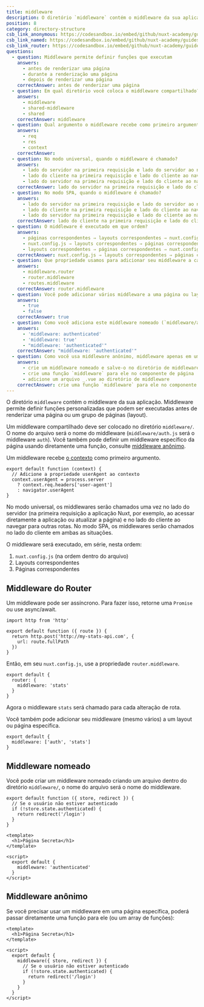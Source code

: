 ```yaml
---
title: middleware
description: O diretório `middleware` contém o middleware da sua aplicação. Middleware permite definir funções personalizadas que podem ser executadas antes de renderizar uma página ou um grupo de páginas (layout).
position: 8
category: directory-structure
csb_link_anonymous: https://codesandbox.io/embed/github/nuxt-academy/guides-examples/tree/master/04_directory_structure/09_middleware_anonymous?fontsize=14&hidenavigation=1&theme=dark
csb_link_named: https://codesandbox.io/embed/github/nuxt-academy/guides-examples/tree/master/04_directory_structure/09_middleware_named?fontsize=14&hidenavigation=1&theme=dark
csb_link_router: https://codesandbox.io/embed/github/nuxt-academy/guides-examples/tree/master/04_directory_structure/09_middleware_router?fontsize=14&hidenavigation=1&theme=dark
questions:
  - question: Middleware permite definir funções que executam
    answers:
      - antes de renderizar uma página
      - durante a renderização uma página
      - depois de renderizar uma página
    correctAnswer: antes de renderizar uma página
  - question: Em qual diretório você coloca o middleware compartilhado?
    answers:
      - middleware
      - shared-middleware
      - shared
    correctAnswer: middleware
  - question: Qual argumento o middleware recebe como primeiro argumento?
    answers:
      - req
      - res
      - context
    correctAnswer:
  - question: No modo universal, quando o middleware é chamado?
    answers:
      - lado do servidor na primeira requisição e lado do servidor ao navegar
      - lado do cliente na primeira requisição e lado do cliente ao navegar
      - lado do servidor na primeira requisição e lado do cliente ao navegar
    correctAnswer: lado do servidor na primeira requisição e lado do cliente ao navegar
  - question: No modo SPA, quando o middleware é chamado?
    answers:
      - lado do servidor na primeira requisição e lado do servidor ao navegar
      - lado do cliente na primeira requisição e lado do cliente ao navegar
      - lado do servidor na primeira requisição e lado do cliente ao navegar
    correctAnswer: lado do cliente na primeira requisição e lado do cliente ao navegar
  - question: O middleware é executado em que ordem?
    answers:
      - páginas correspondentes ⇒ layouts correspondentes ⇒ nuxt.config.js
      - nuxt.config.js ⇒ layouts correspondentes ⇒ páginas correspondentes
      - layouts correspondentes ⇒ páginas correspondentes ⇒ nuxt.config.js
    correctAnswer: nuxt.config.js ⇒ layouts correspondentes ⇒ páginas correspondentes
  - question: Que propriedade usamos para adicionar seu middleware a cada rota?
    answers:
      - middleware.router
      - router.middleware
      - routes.middleware
    correctAnswer: router.middleware
  - question: Você pode adicionar vários middleware a uma página ou layout específico?
    answers:
      - true
      - false
    correctAnswer: true
  - question: Como você adiciona este middleware nomeado (`middleware/authenticated.js`) à sua página?
    answers:
      - 'middleware: authenticated'
      - 'middleware: true'
      - "middleware: 'authenticated'"
    correctAnswer: "middleware: 'authenticated'"
  - question: Como você usa middleware anônimo, middleware apenas em uma página específica?
    answers:
      - crie um middleware nomeado e salve-o no diretório de middleware
      - crie uma função `middleware` para ele no componente de página
      - adicione um arquivo _.vue ao diretório de middleware
    correctAnswer: crie uma função `middleware` para ele no componente de página
---
```


O diretório `middleware` contém o middleware da sua aplicação. Middleware permite definir funções personalizadas que podem ser executadas antes de renderizar uma página ou um grupo de páginas (layout).

Um middleware compartilhado deve ser colocado no diretório `middleware/`. O nome do arquivo será o nome do middleware (`middleware/auth.js` será o middleware `auth`). Você também pode definir um middleware específico da página usando diretamente uma função, consulte [middleware anônimo](/docs/2.x/components-glossary/pages-middleware#anonymous-middleware).

Um middleware recebe [o contexto](/docs/2.x/x/internals-glossary/context) como primeiro argumento.

```js{}[middleware/user-agent.js]
export default function (context) {
  // Adicione a propriedade userAgent ao contexto
  context.userAgent = process.server
    ? context.req.headers['user-agent']
    : navigator.userAgent
}
```

No modo universal, os middlewares serão chamados uma vez no lado do servidor (na primeira requisição a aplicação Nuxt, por exemplo, ao acessar diretamente a aplicação ou atualizar a página) e no lado do cliente ao navegar para outras rotas. No modo SPA, os middlewares serão chamados no lado do cliente em ambas as situações.

O middleware será executado, em série, nesta ordem:

1. `nuxt.config.js` (na ordem dentro do arquivo)
2. Layouts correspondentes
3. Páginas correspondentes

## Middleware do Router

Um middleware pode ser assíncrono. Para fazer isso, retorne uma `Promise` ou use async/await.

```js{}[middleware/stats.js]
import http from 'http'

export default function ({ route }) {
  return http.post('http://my-stats-api.com', {
    url: route.fullPath
  })
}
```

Então, em seu `nuxt.config.js`, use a propriedade `router.middleware`.

```js{}[nuxt.config.js]
export default {
  router: {
    middleware: 'stats'
  }
}
```

Agora o middleware `stats` será chamado para cada alteração de rota.

Você também pode adicionar seu middleware (mesmo vários) a um layout ou página específica.

```js{}[pages/index.vue / layouts/default.vue]
export default {
  middleware: ['auth', 'stats']
}
```

<app-modal>
  <code-sandbox  :src="csb_link_router"></code-sandbox>
</app-modal>

## Middleware nomeado

Você pode criar um middleware nomeado criando um arquivo dentro do diretório `middleware/`, o nome do arquivo será o nome do middleware.

```js{}[middleware/authenticated.js]
export default function ({ store, redirect }) {
  // Se o usuário não estiver autenticado
  if (!store.state.authenticated) {
    return redirect('/login')
  }
}
```

```html{}[pages/secret.vue]
<template>
  <h1>Página Secreta</h1>
</template>

<script>
  export default {
    middleware: 'authenticated'
  }
</script>
```

<app-modal>
  <code-sandbox  :src="csb_link_named"></code-sandbox>
</app-modal>

## Middleware anônimo

Se você precisar usar um middleware em uma página específica, poderá passar diretamente uma função para ele (ou um array de funções):

```html{}[pages/secret.vue]
<template>
  <h1>Página Secreta</h1>
</template>

<script>
  export default {
    middleware({ store, redirect }) {
      // Se o usuário não estiver autenticado
      if (!store.state.authenticated) {
        return redirect('/login')
      }
    }
  }
</script>
```

<app-modal>
  <code-sandbox  :src="csb_link_anonymous"></code-sandbox>
</app-modal>

<quiz :questions="questions"></quiz>
